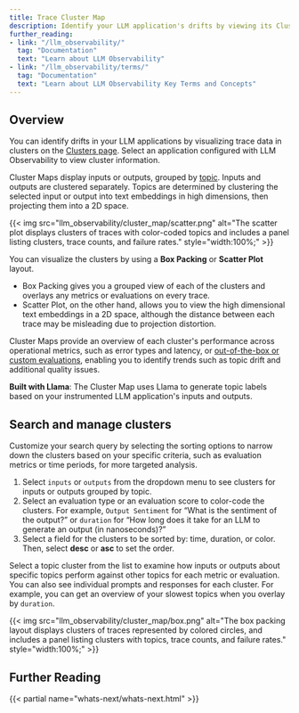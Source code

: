 ```yaml
--- 
title: Trace Cluster Map
description: Identify your LLM application's drifts by viewing its Cluster Map.
further_reading: 
- link: "/llm_observability/" 
  tag: "Documentation" 
  text: "Learn about LLM Observability"
- link: "/llm_observability/terms/" 
  tag: "Documentation" 
  text: "Learn about LLM Observability Key Terms and Concepts"
---
```


## Overview

You can identify drifts in your LLM applications by visualizing trace data in clusters on the [Clusters page][1]. Select an application configured with LLM Observability to view cluster information. 

Cluster Maps display inputs or outputs, grouped by [topic][2]. Inputs and outputs are clustered separately. Topics are determined by clustering the selected input or output into text embeddings in high dimensions, then projecting them into a 2D space. 

{{< img src="llm_observability/cluster_map/scatter.png" alt="The scatter plot displays clusters of traces with color-coded topics and includes a panel listing clusters, trace counts, and failure rates." style="width:100%;" >}}

You can visualize the clusters by using a **Box Packing** or **Scatter Plot** layout. 

- Box Packing gives you a grouped view of each of the clusters and overlays any metrics or evaluations on every trace. 
- Scatter Plot, on the other hand, allows you to view the high dimensional text embeddings in a 2D space, although the distance between each trace may be misleading due to projection distortion. 

Cluster Maps provide an overview of each cluster's performance across operational metrics, such as error types and latency, or [out-of-the-box or custom evaluations][3], enabling you to identify trends such as topic drift and additional quality issues.

<div class="alert alert-info"><strong>Built with Llama</strong>: The Cluster Map uses Llama to generate topic labels based on your instrumented LLM application's inputs and outputs. </div>

## Search and manage clusters

Customize your search query by selecting the sorting options to narrow down the clusters based on your specific criteria, such as evaluation metrics or time periods, for more targeted analysis.

1. Select `inputs` or `outputs` from the dropdown menu to see clusters for inputs or outputs grouped by topic.
1. Select an evaluation type or an evaluation score to color-code the clusters. For example, `Output Sentiment` for “What is the sentiment of the output?” or `duration` for “How long does it take for an LLM to generate an output (in nanoseconds)?” 
1. Select a field for the clusters to be sorted by: time, duration, or color. Then, select **desc** or **asc** to set the order. 

Select a topic cluster from the list to examine how inputs or outputs about specific topics perform against other topics for each metric or evaluation. You can also see individual prompts and responses for each cluster. For example, you can get an overview of your slowest topics when you overlay by `duration`.

{{< img src="llm_observability/cluster_map/box.png" alt="The box packing layout displays clusters of traces represented by colored circles, and includes a panel listing clusters with topics, trace counts, and failure rates." style="width:100%;" >}}

## Further Reading

{{< partial name="whats-next/whats-next.html" >}}

[1]: https://app.datadoghq.com/llm/clusters
[2]: /llm_observability/evaluations/ootb_evaluations/#enter-a-topic
[3]: /llm_observability/terms/#evaluations
